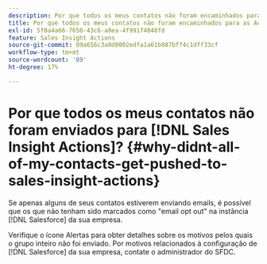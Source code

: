 ```yaml
---
description: Por que todos os meus contatos não foram encaminhados para as ações de vendas do Insight? - Documentos do Marketo - Documentação do produto
title: Por que todos os meus contatos não foram encaminhados para as Ações de insight de vendas?
exl-id: 5f0a4a66-7650-43c6-a8ea-4f991f4048fd
feature: Sales Insight Actions
source-git-commit: 09a656c3a0d0002edfa1a61b987bff4c1dff33cf
workflow-type: tm+mt
source-wordcount: '89'
ht-degree: 17%

---
```


# Por que todos os meus contatos não foram enviados para [!DNL Sales Insight Actions]? {#why-didnt-all-of-my-contacts-get-pushed-to-sales-insight-actions}

Se apenas alguns de seus contatos estiverem enviando emails, é possível que os que não tenham sido marcados como &quot;email opt out&quot; na instância [!DNL Salesforce] da sua empresa.

Verifique o ícone Alertas para obter detalhes sobre os motivos pelos quais o grupo inteiro não foi enviado. Por motivos relacionados à configuração de [!DNL Salesforce] da sua empresa, contate o administrador do SFDC.
